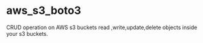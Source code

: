 # aws_s3_boto3
CRUD operation on AWS s3 buckets
read ,write,update,delete objects inside your s3 buckets.
